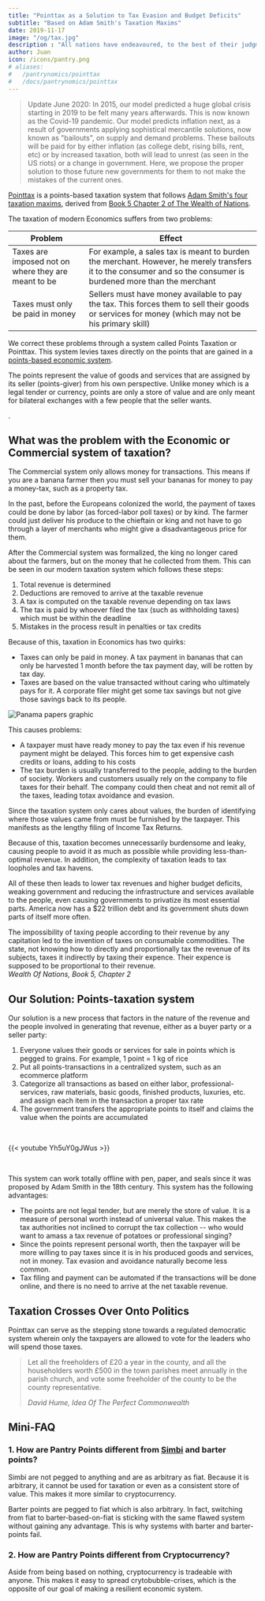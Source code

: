 ```yaml
---
title: "Pointtax as a Solution to Tax Evasion and Budget Deficits"
subtitle: "Based on Adam Smith's Taxation Maxims" 
date: 2019-11-17
image: "/og/tax.jpg"
description : "All nations have endeavoured, to the best of their judgment, to render their taxes as equal, certain, convenient as possible. Historical taxes will show that these endeavours were not equally successful."
author: Juan
icon: /icons/pantry.png
# aliases:
#   /pantrynomics/pointtax
#   /docs/pantrynomics/pointtax
---
```


<!--   /solutions/taonomics/how-fairtax-can-solve-tax-evasion-budget-deficits/
  /solutions/social/how-fairtax-can-solve-tax-evasion-and-budget-deficits
  /solutions/taonomics/how-fairtax-can-solve-tax-evasion
  /solutions/pantrynomics/fairtax -->

> Update June 2020: In 2015, our model predicted a huge global crisis starting in 2019 to be felt many years afterwards. This is now known as the Covid-19 pandemic. Our model predicts inflation next, as a result of governments applying sophistical mercantile solutions, now known as "bailouts", on supply and demand problems. These bailouts will be paid for by either inflation (as college debt, rising bills, rent, etc) or by increased taxation, both will lead to unrest (as seen in the US riots) or a change in government. Here, we propose the proper solution to those future new governments for them to not make the mistakes of the current ones.


[Pointtax](https://pantrypoints.com/pointtax) is a points-based taxation system that follows [Adam Smith's four taxation maxims](https://superphysics.org/social/economics/principles/taxation-maxims), derived from [Book 5 Chapter 2 of The Wealth of Nations](https://superphysics.org/research/smith/wealth-of-nations/book-5/chapter-2/part-2a-tax-maxims). 

The taxation of modern Economics suffers from two problems:


Problem | Effect
--- | ---
Taxes are imposed not on where they are meant to be | For example, a sales tax is meant to burden the merchant. However, he merely transfers it to the consumer and so the consumer is burdened more than the merchant
Taxes must only be paid in money | Sellers must have money available to pay the tax. This forces them to sell their goods or services for money (which may not be his primary skill)


We correct these problems through a system called Points Taxation or Pointtax. This system levies taxes directly on the points that are gained in a [points-based economic system](https://pantrypoints.com).   

The points represent the value of goods and services that are assigned by its seller (points-giver) from his own perspective. Unlike money which is a legal tender or currency, points are only a store of value and are only meant for bilateral exchanges with a few people that the seller wants. 

<!-- Those people are persons that has some fellow-feeling with the seller. This makes points-transactions as a bilateral barter resulting in barter debt, which we call points --><!-- [resource credits](https://superphysics.org/solutions/pantrynomics/resource-credits) -->. 

<!--  people's revenue-value and allows tax payment in kind. This system meets all of Smith's taxation maxims and will therefore lead to a fair, well-regulated democracy that is not prone to budget deficits.  -->


## What was the problem with the Economic or Commercial system of taxation?

The Commercial system only allows money for transactions. This means if you are a banana farmer then you must sell your bananas for money to pay a money-tax, such as a property tax. 

In the past, before the Europeans colonized the world, the payment of taxes could be done by labor (as forced-labor poll taxes) or by kind. The farmer could just deliver his produce to the chieftain or king and not have to go through a layer of merchants who might give a disadvantageous price for them. 

After the Commercial system was formalized, the king no longer cared about the farmers, but on the money that he collected from them. This can be seen in our modern taxation system which follows these steps:

1. Total revenue is determined
2. Deductions are removed to arrive at the taxable revenue
3. A tax is computed on the taxable revenue depending on tax laws
4. The tax is paid by whoever filed the tax (such as withholding taxes) which must be within the deadline
5. Mistakes in the process result in penalties or tax credits

Because of this, taxation in Economics has two quirks:
- Taxes can only be paid in money. A tax payment in bananas that can only be harvested 1 month before the tax payment day, will be rotten by tax day.
- Taxes are based on the value transacted without caring who ultimately pays for it. A corporate filer might get some tax savings but not give those savings back to its people.

![Panama papers graphic](https://sorasystem.sirv.com/cards/panama.jpg)


This causes problems:
- A taxpayer must have ready money to pay the tax even if his revenue payment might be delayed. This forces him to get expensive cash credits or loans, adding to his costs
- The tax burden is usually transferred to the people, adding to the burden of society. Workers and customers usually rely on the company to file taxes for their behalf. The company could then cheat and not remit all of the taxes, leading totax avoidance and evasion.

Since the taxation system only cares about values, the burden of identifying where those values came from must be furnished by the taxpayer. This manifests as the lengthy filing of Income Tax Returns.

Because of this, taxation becomes unnecessarily burdensome and leaky, causing people to avoid it as much as possible while providing less-than-optimal revenue. In addition, the complexity of taxation leads to tax loopholes and tax havens. 

All of these then leads to lower tax revenues and higher budget deficits, weaking government and reducing the infrastructure and services available to the people, even causing governments to privatize its most essential parts. America now has a $22 trillion debt and its government shuts down parts of itself more often.

<div class="squote smith" data-sal="slide-right">
The impossibility of taxing people according to their revenue by any capitation led to the invention of taxes on consumable commodities. The state, not knowing how to directly and proportionally tax the revenue of its subjects, taxes it indirectly by taxing their expence. Their expence is supposed to be proportional to their revenue.
<br>
<cite>Wealth Of Nations, Book 5, Chapter 2</cite>
</div>


## Our Solution: Points-taxation system

Our solution is a new process that factors in the nature of the revenue and the people involved in generating that revenue, either as a buyer party or a seller party:

1. Everyone values their goods or services for sale in points which is pegged to grains. For example, 1 point = 1 kg of rice
2. Put all points-transactions in a centralized system, such as an ecommerce platform
3. Categorize all transactions as based on either labor, professional-services, raw materials, basic goods, finished products, luxuries, etc. and assign each item in the transaction a proper tax rate
4. The government transfers the appropriate points to itself and claims the value when the points are accumulated

<br>

{{< youtube Yh5uY0gJWus >}}

<br>

This system can work totally offline with pen, paper, and seals since it was proposed by Adam Smith in the 18th century.  This system has the following advantages:

- The points are not legal tender, but are merely the store of value. It is a measure of personal worth instead of universal value.  This makes the tax authorities not inclined to corrupt the tax collection -- who would want to amass a tax revenue of potatoes or professional singing? 
- Since the points represent personal worth, then the taxpayer will be more willing to pay taxes since it is in his produced goods and services, not in money. Tax evasion and avoidance naturally become less common. 
- Tax filing and payment can be automated if the transactions will be done online, and there is no need to arrive at the net taxable revenue. 

<!-- The tax rules can be applied on the data in the form to determine the tax payment due to each party quickly. This will allow the government, via its elected lawmakers, to direct the flow of capital and labor in its economy, like an artist crafting an artwork or a chef preparing an appetizing dish.

unnecessary.  very difficult because the seller has to pay thesame tax as the buyer on the gross value of the transaction. In essence, all the buyers' tax payments should match all the sellers' tax payments, with each party checking the other, similar to double entry bookkeeping. It would only create tax evasion if all buyers and sellers jointly connived to defraud the government.
- Barter taxation becomes possible since each transaction has the details of the item being traded and who it is traded with. This relieves any shortage of cash and the need forexpensive financing
- The issue of vertical integration and low margins does not really arise because the tax burden is halved by charging half of it directly on consumer and the tax rate can be fine-tuned to each category or industry -- a low margin industry will have a lower gross tax rate -->

## Taxation Crosses Over Onto Politics

Pointtax can serve as the stepping stone towards a regulated democratic system wherein only the taxpayers are allowed to vote for the leaders who will spend those taxes. 

<blockquote class="squote hume" data-sal="slide-right">
<p>Let all the freeholders of £20 a year in the county, and all the householders worth £500 in the town parishes meet annually in the parish church, and vote some freeholder of the county to be the county representative.</p>
<cite>David Hume, Idea Of The Perfect Commonwealth</cite>
</blockquote>


## Mini-FAQ 

### 1. How are Pantry Points different from [Simbi](https://simbi.com) and barter points?

Simbi are not pegged to anything and are as arbitrary as fiat. Because it is arbitrary, it cannot be used for taxation or even as a consistent store of value. This makes it more similar to cryptocurrency.

Barter points are pegged to fiat which is also arbitrary. In fact, switching from fiat to barter-based-on-fiat is sticking with the same flawed system without gaining any advantage. This is why systems with barter and barter-points fail. 


### 2. How are Pantry Points different from Cryptocurrency?

Aside from being based on nothing, cryptocurrency is tradeable with anyone. This makes it easy to spread crytobubble-crises, which is the opposite of our goal of making a resilient economic system.  